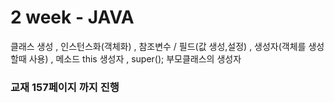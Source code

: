 # 2 week - JAVA
클래스 생성 , 인스턴스화(객체화) , 참조변수 /
필드(값 생성,설정) , 생성자(객체를 생성할때 사용) , 메소드
this 생성자 , super(); 부모클래스의 생성자
### 교재 157페이지 까지 진행

